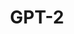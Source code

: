 ---
title: "GPT-2"
training-code-pretraining: c1
training-code-finetuning: NA
training-code-alignment: NA

training-data-pretraining: d1
training-data-sft: NA
training-data-alignment: NA

evaluation-code-general: c1
evaluation-code-safety: NA

evaluation-data-utility: d1
evaluation-data-safety: NA
deployment-code-inference: c5
deployment-data-weights: d5
---
